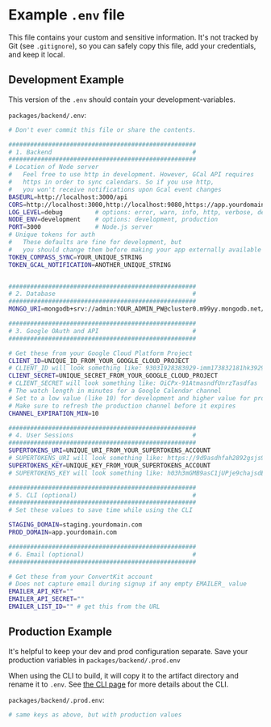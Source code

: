 # Example `.env` file

This file contains your custom and sensitive information. It's not tracked by Git (see `.gitignore`), so you can safely copy this file, add your credentials, and keep it local.

## Development Example

This version of the `.env` should contain your development-variables.

`packages/backend/.env`:

```bash
# Don't ever commit this file or share the contents.

####################################################
# 1. Backend                                       #
####################################################
# Location of Node server
#   Feel free to use http in development. However, GCal API requires
#   https in order to sync calendars. So if you use http,
#   you won't receive notifications upon Gcal event changes
BASEURL=http://localhost:3000/api
CORS=http://localhost:3000,http://localhost:9080,https://app.yourdomain.com,app://rse
LOG_LEVEL=debug         # options: error, warn, info, http, verbose, debug, silly
NODE_ENV=development    # options: development, production
PORT=3000               # Node.js server
# Unique tokens for auth
#   These defaults are fine for development, but
#   you should change them before making your app externally available
TOKEN_COMPASS_SYNC=YOUR_UNIQUE_STRING
TOKEN_GCAL_NOTIFICATION=ANOTHER_UNIQUE_STRING


####################################################
# 2. Database                                      #
####################################################
MONGO_URI=mongodb+srv://admin:YOUR_ADMIN_PW@cluster0.m99yy.mongodb.net/dev_calendar?authSource=admin&retryWrites=true&w=majority&tls=true

####################################################
# 3. Google OAuth and API                          #
####################################################

# Get these from your Google Cloud Platform Project
CLIENT_ID=UNIQUE_ID_FROM_YOUR_GOOGLE_CLOUD_PROJECT
# CLIENT_ID will look something like: 93031928383029-imm173832181hk392938191020saasdfasd9d.apps.googleusercontent.com
CLIENT_SECRET=UNIQUE_SECRET_FROM_YOUR_GOOGLE_CLOUD_PROJECT
# CLIENT_SECRET will look something like: OiCPx-91AtmasndfUnrzTasdfas
# The watch length in minutes for a Google Calendar channel
# Set to a low value (like 10) for development and higher value for production.
# Make sure to refresh the production channel before it expires
CHANNEL_EXPIRATION_MIN=10

####################################################
# 4. User Sessions                                 #
####################################################
SUPERTOKENS_URI=UNIQUE_URI_FROM_YOUR_SUPERTOKENS_ACCOUNT
# SUPERTOKENS_URI will look something like: https://9d9asdhfah2892gsjs9881hvnzmmzh-us-west-1.aws.supertokens.io:3572
SUPERTOKENS_KEY=UNIQUE_KEY_FROM_YOUR_SUPERTOKENS_ACCOUNT
# SUPERTOKENS_KEY will look something like: h03h3mGMB9asC1jUPje9chajsdEd

####################################################
# 5. CLI (optional)                                #
####################################################
# Set these values to save time while using the CLI

STAGING_DOMAIN=staging.yourdomain.com
PROD_DOMAIN=app.yourdomain.com

####################################################
# 6. Email (optional)                              #
####################################################

# Get these from your ConvertKit account
# Does not capture email during signup if any empty EMAILER_ value
EMAILER_API_KEY=""
EMAILER_API_SECRET=""
EMAILER_LIST_ID="" # get this from the URL
```

## Production Example

It's helpful to keep your dev and prod configuration separate. Save your production variables in `packages/backend/.prod.env`

When using the CLI to build, it will copy it to the artifact directory and rename it to `.env`. See [the CLI page](../../guides/cli) for more details about the CLI.

`packages/backend/.prod.env`:

```bash
# same keys as above, but with production values

```
